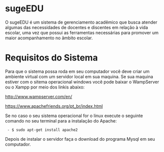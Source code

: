 # sugeEDU
O sugeEDU é um sistema de gerenciamento acadêmico que busca atender algumas das necessidades de docentes e discentes em relação à vida escolar, uma vez que possui as ferramentas necessárias para promover um maior acompanhamento no âmbito escolar.
# Requisitos do Sistema
Para que o sistema possa roda em seu computador você deve criar um ambiente virtual com um servidor local em sua maquina. Se sua maquina estiver com o sitema operacional windows você pode baixar o WampServer ou o Xampp por meio dos linkis abaixo:

http://www.wampserver.com/en/

https://www.apachefriends.org/pt_br/index.html

Se no caso o seu sistema operacional for o linux execute o seguinte comando no seu terminal para a instalação do  Apache: 

     - $ sudo apt-get install apache2

Depois de instalar o servidor faça o download do programa Mysql em seu computador.
